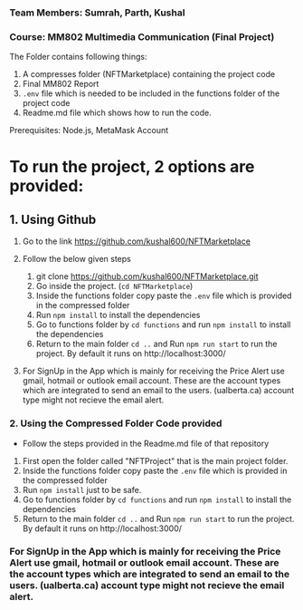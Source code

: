 ### Team Members: Sumrah, Parth, Kushal

### Course: MM802 Multimedia Communication (Final Project)

The Folder contains following things:

1. A compresses folder (NFTMarketplace) containing the project code
2. Final MM802 Report
3. `.env` file which is needed to be included in the functions folder of the project code
4. Readme.md file which shows how to run the code.

Prerequisites: Node.js, MetaMask Account

# To run the project, 2 options are provided:

## 1. Using Github

1. Go to the link https://github.com/kushal600/NFTMarketplace

2. Follow the below given steps

   1. git clone https://github.com/kushal600/NFTMarketplace.git
   2. Go inside the project. (`cd NFTMarketplace`)
   3. Inside the functions folder copy paste the `.env` file which is provided in the compressed folder
   4. Run `npm install` to install the dependencies
   5. Go to functions folder by `cd functions` and run `npm install` to install the dependencies
   6. Return to the main folder `cd ..` and Run `npm run start` to run the project. By default it runs on http://localhost:3000/

3. For SignUp in the App which is mainly for receiving the Price Alert use gmail, hotmail or outlook email account. These are the account types which are integrated to send an email to the users. (ualberta.ca) account type might not recieve the email alert.

### 2. Using the Compressed Folder Code provided

- Follow the steps provided in the Readme.md file of that repository

1. First open the folder called "NFTProject" that is the main project folder.
2. Inside the functions folder copy paste the `.env` file which is provided in the compressed folder
3. Run `npm install` just to be safe.
4. Go to functions folder by `cd functions` and run `npm install` to install the dependencies
5. Return to the main folder `cd ..` and Run `npm run start` to run the project. By default it runs on http://localhost:3000/

### For SignUp in the App which is mainly for receiving the Price Alert use gmail, hotmail or outlook email account. These are the account types which are integrated to send an email to the users. (ualberta.ca) account type might not recieve the email alert.
